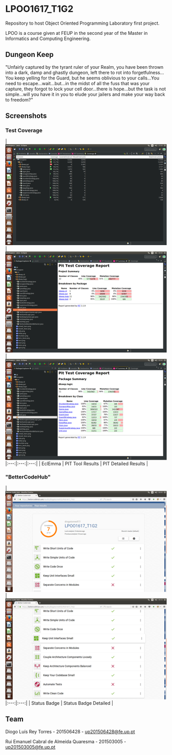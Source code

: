 # LPOO1617_T1G2
Repository to host Object Oriented Programming Laboratory first project.

LPOO is a course given at FEUP in the second year of the Master in Informatics and Computing Engineering.
 
## Dungeon Keep
"Unfairly captured by the tyrant ruler of your Realm, you have been thrown into a dark, damp and ghastly dungeon, left there to rot into forgetfulness... You keep yelling for the Guard, but he seems oblivious to your calls...You need to escape...wait...but...in the midst of all the fuss that was your capture, they forgot to lock your cell door...there is hope...but the task is not simple...will you have it in you to elude your jailers and make your way back to freedom?"

## Screenshots

### Test Coverage

|<img src="/res/Eclemma Coverage.png" width="512" heigth="512"> 
|<img src="/res/PIT Mutation Coverage.png" width="512" heigth="512">
|<img src="/res/PIT MUTATION Logic.png" width="512" heigth="512">
|:---:|:---:|:---:|
|  EclEmma | PIT Tool Results | PIT Detailed Results |


### "BetterCodeHub"
| <img src="/res/BetterCodeHub.png" width="512" heigth="512"> 
| <img src="/res/BetterCodeHub detail.png" width="512" heigth="512">                                                         
|:---:|:---:|
| Status Badge | Status Badge Detailed |

## Team 

Diogo Luís Rey Torres  - 201506428 - up201506428@fe.up.pt

Rui Emanuel Cabral de Almeida Quaresma - 201503005  - up201503005@fe.up.pt
